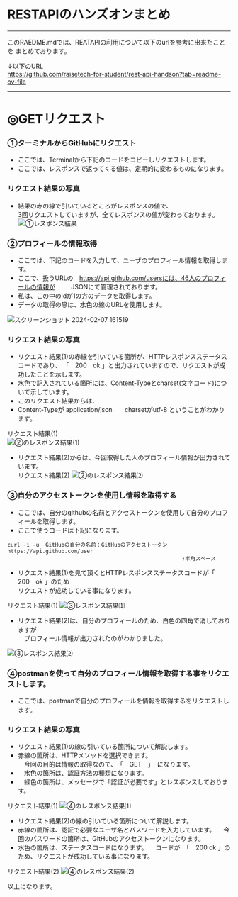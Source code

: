# RESTAPIのハンズオンまとめ
***
このRAEDME.mdでは、REATAPIの利用について以下のurlを参考に出来たことを
まとめております。

↓以下のURL  
https://github.com/raisetech-for-student/rest-api-handson?tab=readme-ov-file

***
# ◎GETリクエスト
###  ①ターミナルからGitHubにリクエスト
  -  ここでは、Terminalから下記のコードをコピーしリクエストします。
  -  ここでは、レスポンスで返ってくる値は、定期的に変わるものになります。
 
###  リクエスト結果の写真
  -  結果の赤の線で引いているところがレスポンスの値で、  
     3回リクエストしていますが、全てレスポンスの値が変わっております。       
![①レスポンス結果](https://github.com/mizoguchi-kouichi/RESTAPI-handson/assets/156568693/d1accf0a-556f-4a4f-b046-50eec3c16b03)





### ②プロフィールの情報取得
  -  ここでは、下記のコードを入力して、ユーザのプロフィール情報を取得します。
  -  ここで、扱うURLの　https://api.github.com/usersには、46人のプロフィールの情報が
　　 JSONにて管理されております。
  -  私は、この中のidが1の方のデータを取得します。
  -  データの取得の際は、水色の線のURLを使用します。

![スクリーンショット 2024-02-07 161519](https://github.com/mizoguchi-kouichi/RESTAPI-handson/assets/156568693/6d88d624-a10a-444b-8a86-5f6f710aedea)


### リクエスト結果の写真  
   -   リクエスト結果(1)の赤線を引いている箇所が、HTTPレスポンスステータスコードであり、
       「　200　ok 」と出力されていますので、リクエストが成功したことを示します。
   -    水色で記入されている箇所には、Content-Typeとcharset(文字コード)について示しています。
   -    このリクエスト結果からは、
   -    Content-Typeが application/json　　charsetがutf-8
        ということがわかります。
        
リクエスト結果(1)  
![②のレスポンス結果(1)](https://github.com/mizoguchi-kouichi/RESTAPI-handson/assets/156568693/0f58ff9b-36d1-4101-b203-a7376b38bcba)


   -   リクエスト結果(2)からは、今回取得した人のプロフィール情報が出力されています。  
リクエスト結果(2)
![②のレスポンス結果⑵](https://github.com/mizoguchi-kouichi/RESTAPI-handson/assets/156568693/3779546a-51a2-4dbb-8c1b-7fdf72533757)

### ③自分のアクセストークンを使用し情報を取得する
   -   ここでは、自分のgithubの名前とアクセストークンを使用して自分のプロフィールを取得します。
   -   ここで使うコードは下記になります。
```
curl -i -u  GitHubの自分の名前：GitHubのアクセストークン https://api.github.com/user
                                                       ↑半角スペース 

```

   -   リクエスト結果(1)を見て頂くとHTTPレスポンスステータスコードが「　200　ok 」のため  
       リクエストが成功している事になります。
       
リクエスト結果(1)
![③レスポンス結果⑴](https://github.com/mizoguchi-kouichi/RESTAPI-handson/assets/156568693/db4e03e2-f215-4a69-b1d4-af53b7d8797f)

   -   リクエスト結果(2)は、自分のプロフィールのため、白色の四角で消しておりますが  
     　プロフィール情報が出力されたのがわかりました。

![③レスポンス結果⑵](https://github.com/mizoguchi-kouichi/RESTAPI-handson/assets/156568693/b721cb97-3427-43ef-95e7-e9fe9ba3374c)

### ④postmanを使って自分のプロフィール情報を取得する事をリクエストします。
   -   ここでは、postmanで自分のプロフィールを情報を取得するをリクエストします。

### リクエスト結果の写真  

   -   リクエスト結果(1)の線の引いている箇所について解説します。  
   -   赤線の箇所は、HTTPメソッドを選択できます。  
     　今回の目的は情報の取得なので、　「　GET　」　になります。  
   - 　水色の箇所は、認証方法の種類になります。  
   - 　緑色の箇所は、メッセージで「認証が必要です」とレスポンスしております。
     
リクエスト結果(1)
![④のレスポンス結果⑴](https://github.com/mizoguchi-kouichi/RESTAPI-handson/assets/156568693/bc3277c6-e2e3-49e9-a4d8-229edca5e467)



   -   リクエスト結果(2)の線の引いている箇所について解説します。
   -   赤線の箇所は、認証で必要なユーザ名とパスワードを入力しています。
     　今回のパスワードの箇所は、GitHubのアクセストークンになります。
   -   水色の箇所は、ステータスコードになります。
     　コードが　「　200 ok 」のため、リクエストが成功している事になります。

リクエスト結果(2)
![④のレスポンス結果(2)](https://github.com/mizoguchi-kouichi/RESTAPI-handson/assets/156568693/08ab9df9-9b49-4ac2-bec1-8e6990c7b3a2)


以上になります。

